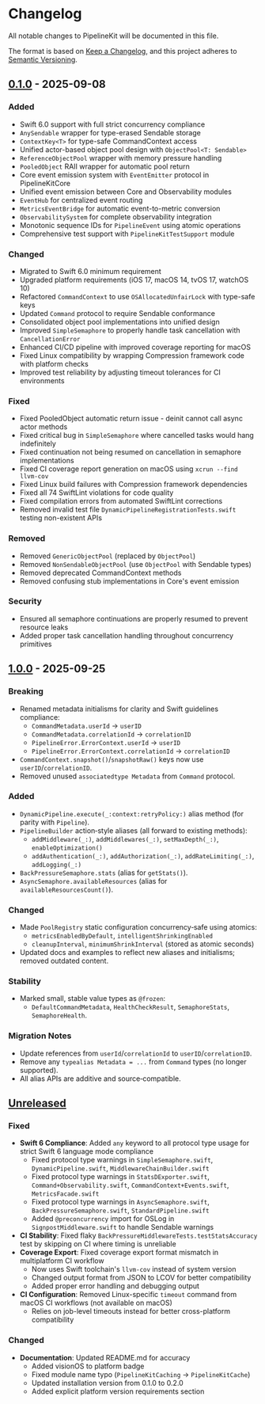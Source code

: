 # Changelog

All notable changes to PipelineKit will be documented in this file.

The format is based on [Keep a Changelog](https://keepachangelog.com/en/1.0.0/),
and this project adheres to [Semantic Versioning](https://semver.org/spec/v2.0.0.html).

## [0.1.0] - 2025-09-08

### Added
- Swift 6.0 support with full strict concurrency compliance
- `AnySendable` wrapper for type-erased Sendable storage
- `ContextKey<T>` for type-safe CommandContext access
- Unified actor-based object pool design with `ObjectPool<T: Sendable>`
- `ReferenceObjectPool` wrapper with memory pressure handling
- `PooledObject` RAII wrapper for automatic pool return
- Core event emission system with `EventEmitter` protocol in PipelineKitCore
- Unified event emission between Core and Observability modules
- `EventHub` for centralized event routing
- `MetricsEventBridge` for automatic event-to-metric conversion
- `ObservabilitySystem` for complete observability integration
- Monotonic sequence IDs for `PipelineEvent` using atomic operations
- Comprehensive test support with `PipelineKitTestSupport` module

### Changed
- Migrated to Swift 6.0 minimum requirement
- Upgraded platform requirements (iOS 17, macOS 14, tvOS 17, watchOS 10)
- Refactored `CommandContext` to use `OSAllocatedUnfairLock` with type-safe keys
- Updated `Command` protocol to require Sendable conformance
- Consolidated object pool implementations into unified design
- Improved `SimpleSemaphore` to properly handle task cancellation with `CancellationError`
- Enhanced CI/CD pipeline with improved coverage reporting for macOS
- Fixed Linux compatibility by wrapping Compression framework code with platform checks
- Improved test reliability by adjusting timeout tolerances for CI environments

### Fixed
- Fixed PooledObject automatic return issue - deinit cannot call async actor methods
- Fixed critical bug in `SimpleSemaphore` where cancelled tasks would hang indefinitely
- Fixed continuation not being resumed on cancellation in semaphore implementations
- Fixed CI coverage report generation on macOS using `xcrun --find llvm-cov`
- Fixed Linux build failures with Compression framework dependencies
- Fixed all 74 SwiftLint violations for code quality
- Fixed compilation errors from automated SwiftLint corrections
- Removed invalid test file `DynamicPipelineRegistrationTests.swift` testing non-existent APIs

### Removed
- Removed `GenericObjectPool` (replaced by `ObjectPool`)
- Removed `NonSendableObjectPool` (use `ObjectPool` with Sendable types)
- Removed deprecated CommandContext methods
- Removed confusing stub implementations in Core's event emission

### Security
- Ensured all semaphore continuations are properly resumed to prevent resource leaks
- Added proper task cancellation handling throughout concurrency primitives

## [1.0.0] - 2025-09-25

### Breaking
- Renamed metadata initialisms for clarity and Swift guidelines compliance:
  - `CommandMetadata.userId` → `userID`
  - `CommandMetadata.correlationId` → `correlationID`
  - `PipelineError.ErrorContext.userId` → `userID`
  - `PipelineError.ErrorContext.correlationId` → `correlationID`
- `CommandContext.snapshot()`/`snapshotRaw()` keys now use `userID`/`correlationID`.
- Removed unused `associatedtype Metadata` from `Command` protocol.

### Added
- `DynamicPipeline.execute(_:context:retryPolicy:)` alias method (for parity with `Pipeline`).
- `PipelineBuilder` action‑style aliases (all forward to existing methods):
  - `addMiddleware(_:)`, `addMiddlewares(_:)`, `setMaxDepth(_:)`, `enableOptimization()`
  - `addAuthentication(_:)`, `addAuthorization(_:)`, `addRateLimiting(_:)`, `addLogging(_:)`
- `BackPressureSemaphore.stats` (alias for `getStats()`).
- `AsyncSemaphore.availableResources` (alias for `availableResourcesCount()`).

### Changed
- Made `PoolRegistry` static configuration concurrency‑safe using atomics:
  - `metricsEnabledByDefault`, `intelligentShrinkingEnabled`
  - `cleanupInterval`, `minimumShrinkInterval` (stored as atomic seconds)
- Updated docs and examples to reflect new aliases and initialisms; removed outdated content.

### Stability
- Marked small, stable value types as `@frozen`:
  - `DefaultCommandMetadata`, `HealthCheckResult`, `SemaphoreStats`, `SemaphoreHealth`.

### Migration Notes
- Update references from `userId`/`correlationId` to `userID`/`correlationID`.
- Remove any `typealias Metadata = ...` from `Command` types (no longer supported).
- All alias APIs are additive and source‑compatible.

## [Unreleased]

### Fixed
- **Swift 6 Compliance**: Added `any` keyword to all protocol type usage for strict Swift 6 language mode compliance
  - Fixed protocol type warnings in `SimpleSemaphore.swift`, `DynamicPipeline.swift`, `MiddlewareChainBuilder.swift`
  - Fixed protocol type warnings in `StatsDExporter.swift`, `Command+Observability.swift`, `CommandContext+Events.swift`, `MetricsFacade.swift`
  - Fixed protocol type warnings in `AsyncSemaphore.swift`, `BackPressureSemaphore.swift`, `StandardPipeline.swift`
  - Added `@preconcurrency` import for OSLog in `SignpostMiddleware.swift` to handle Sendable warnings
- **CI Stability**: Fixed flaky `BackPressureMiddlewareTests.testStatsAccuracy` test by skipping on CI where timing is unreliable
- **Coverage Export**: Fixed coverage export format mismatch in multiplatform CI workflow
  - Now uses Swift toolchain's `llvm-cov` instead of system version
  - Changed output format from JSON to LCOV for better compatibility
  - Added proper error handling and debugging output
- **CI Configuration**: Removed Linux-specific `timeout` command from macOS CI workflows (not available on macOS)
  - Relies on job-level timeouts instead for better cross-platform compatibility

### Changed
- **Documentation**: Updated README.md for accuracy
  - Added visionOS to platform badge
  - Fixed module name typo (`PipelineKitCaching` → `PipelineKitCache`)
  - Updated installation version from 0.1.0 to 0.2.0
  - Added explicit platform version requirements section

[Unreleased]: https://github.com/gifton/PipelineKit/compare/v1.0.0...HEAD
[1.0.0]: https://github.com/gifton/PipelineKit/releases/tag/v1.0.0
[0.1.0]: https://github.com/gifton/PipelineKit/releases/tag/v0.1.0

